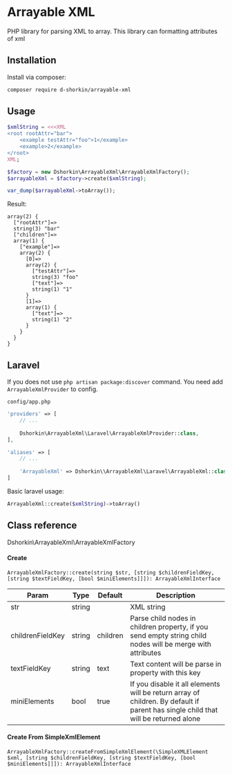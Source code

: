 # Arrayable XML

PHP library for parsing XML to array. This library can formatting attributes of xml

## Installation

Install via composer:

```bash
composer require d-shorkin/arrayable-xml
```

## Usage

```php
$xmlString = <<<XML
<root rootAttr="bar">
    <example testAttr="foo">1</example>
    <example>2</example>
</root>
XML;

$factory = new Dshorkin\ArrayableXml\ArrayableXmlFactory();
$arrayableXml = $factory->create($xmlString);

var_dump($arrayableXml->toArray());
```

Result:

```
array(2) {
  ["rootAttr"]=>
  string(3) "bar"
  ["children"]=>
  array(1) {
    ["example"]=>
    array(2) {
      [0]=>
      array(2) {
        ["testAttr"]=>
        string(3) "foo"
        ["text"]=>
        string(1) "1"
      }
      [1]=>
      array(1) {
        ["text"]=>
        string(1) "2"
      }
    }
  }
}
```

## Laravel

If you does not use `php artisan package:discover` command. You need add `ArrayableXmlProvider` to config.

`config/app.php`

```php
'providers' => [
    // ...
    
    Dshorkin\ArrayableXml\Laravel\ArrayableXmlProvider::class,
],

'aliases' => [
    // ...
    
    'ArrayableXml' => Dshorkin\\ArrayableXml\Laravel\ArrayableXml::class
]
```

Basic laravel usage:

```php
ArrayableXml::create($xmlString)->toArray()
```

## Class reference

Dshorkin\ArrayableXml\ArrayableXmlFactory

#### Create

```
ArrayableXmlFactory::create(string $str, [string $childrenFieldKey, [string $textFieldKey, [bool $miniElements]]]): ArrayableXmlInterface
```

| Param            	| Type   	| Default  	| Description                                                                                                                        	|
|------------------	|--------	|----------	|------------------------------------------------------------------------------------------------------------------------------------	|
| str              	| string 	|          	| XML string                                                                                                                         	|
| childrenFieldKey 	| string 	| children 	| Parse child nodes in children property, if you send empty string child nodes will be merge with attributes                         	|
| textFieldKey     	| string 	| text     	| Text content will be parse in property with this key                                                                               	|
| miniElements     	| bool   	| true     	| If you disable it all elements will be return array of children. By default if parent has single child that will be returned alone 	|


#### Create From SimpleXmlElement

```
ArrayableXmlFactory::createFromSimpleXmlElement(\SimpleXMLElement $xml, [string $childrenFieldKey, [string $textFieldKey, [bool $miniElements]]]): ArrayableXmlInterface
```


